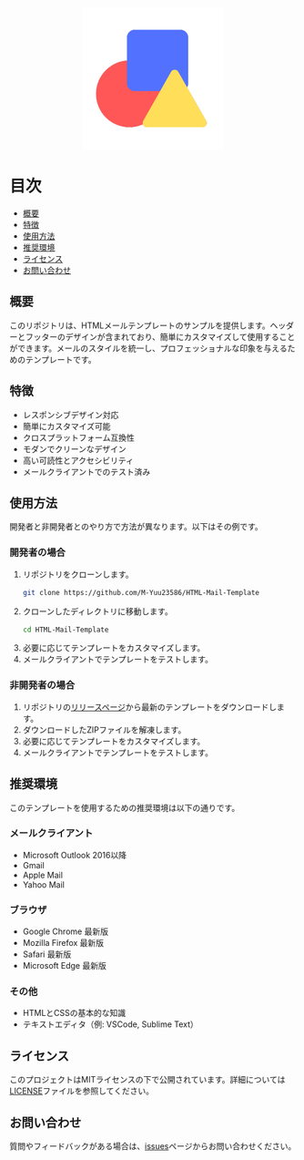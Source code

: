 <p align="center">
    <img src="/img/icon/テンプレート　アイコン.png" alt="HTML Template icon">
</p>

# 目次
- [概要](#概要)
- [特徴](#特徴)
- [使用方法](#使用方法)
- [推奨環境](#推奨環境)
- [ライセンス](#ライセンス)
- [お問い合わせ](#お問い合わせ)

## 概要
このリポジトリは、HTMLメールテンプレートのサンプルを提供します。ヘッダーとフッターのデザインが含まれており、簡単にカスタマイズして使用することができます。メールのスタイルを統一し、プロフェッショナルな印象を与えるためのテンプレートです。

## 特徴
- レスポンシブデザイン対応
- 簡単にカスタマイズ可能
- クロスプラットフォーム互換性
- モダンでクリーンなデザイン
- 高い可読性とアクセシビリティ
- メールクライアントでのテスト済み

## 使用方法
開発者と非開発者とのやり方で方法が異なります。以下はその例です。
### 開発者の場合

1. リポジトリをクローンします。
    ```bash
    git clone https://github.com/M-Yuu23586/HTML-Mail-Template
    ```
2. クローンしたディレクトリに移動します。
    ```bash
    cd HTML-Mail-Template
    ```
3. 必要に応じてテンプレートをカスタマイズします。
4. メールクライアントでテンプレートをテストします。

### 非開発者の場合

1. リポジトリの[リリースページ](https://github.com/M-Yuu23586/HTML-Mail-Template/releases)から最新のテンプレートをダウンロードします。
2. ダウンロードしたZIPファイルを解凍します。
3. 必要に応じてテンプレートをカスタマイズします。
4. メールクライアントでテンプレートをテストします。
## 推奨環境
このテンプレートを使用するための推奨環境は以下の通りです。

### メールクライアント
- Microsoft Outlook 2016以降
- Gmail
- Apple Mail
- Yahoo Mail

### ブラウザ
- Google Chrome 最新版
- Mozilla Firefox 最新版
- Safari 最新版
- Microsoft Edge 最新版

### その他
- HTMLとCSSの基本的な知識
- テキストエディタ（例: VSCode, Sublime Text）

## ライセンス
このプロジェクトはMITライセンスの下で公開されています。詳細については[LICENSE](LICENSE)ファイルを参照してください。

## お問い合わせ
質問やフィードバックがある場合は、[issues](https://github.com/M-Yuu23586/HTML-Mail-Template/issues)ページからお問い合わせください。